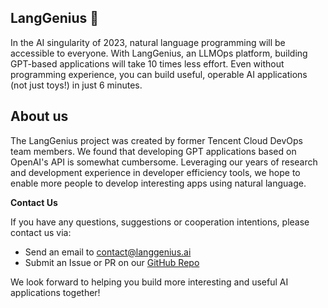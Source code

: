 ## LangGenius 🚀

In the AI singularity of 2023, natural language programming will be accessible to everyone. With LangGenius, an LLMOps platform, building GPT-based applications will take 10 times less effort. Even without programming experience, you can build useful, operable AI applications (not just toys!) in just 6 minutes.
## About us
The LangGenius project was created by former Tencent Cloud DevOps team members. We found that developing GPT applications based on OpenAI's API is somewhat cumbersome. Leveraging our years of research and development experience in developer efficiency tools, we hope to enable more people to develop interesting apps using natural language.

**Contact Us**

If you have any questions, suggestions or cooperation intentions, please contact us via:

- Send an email to [contact@langgenius.ai](mailto:contact@langgenius.ai)
- Submit an Issue or PR on our [GitHub Repo](https://github.com/LangGenius)

We look forward to helping you build more interesting and useful AI applications together!
